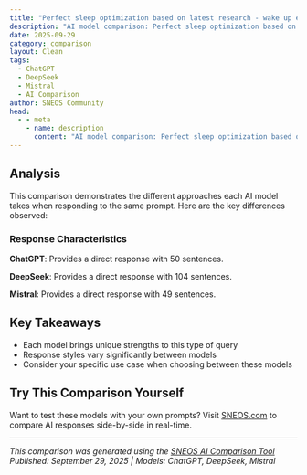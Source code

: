 ```yaml
---
title: "Perfect sleep optimization based on latest research - wake up energized"
description: "AI model comparison: Perfect sleep optimization based on latest research - wake up energized..."
date: 2025-09-29
category: comparison
layout: Clean
tags:
  - ChatGPT
  - DeepSeek
  - Mistral
  - AI Comparison
author: SNEOS Community
head:
  - - meta
    - name: description
      content: "AI model comparison: Perfect sleep optimization based on latest research - wake up energized..."
---
```


<ChatComparison
  title="Perfect sleep optimization based on latest research - wake up energized"
  prompt="Perfect sleep optimization based on latest research - wake up energized"
  :responses='{
    "ChatGPT": "Optimizing your sleep to wake up energized involves adopting habits that enhance sleep quality, duration, and timing based on the latest sleep science. Here\u2019s a comprehensive guide to perfect sleep optimization according to recent research:\n\n### 1. Prioritize Sleep Duration and Consistency\n- **Aim for 7-9 hours:** Most adults need between 7 to 9 hours of sleep per night.\n- **Stick to a consistent schedule:** Go to bed and wake up at the same time every day, even on weekends, to regulate your circadian rhythm.\n\n### 2. Optimize Your Sleep Environment\n- **Keep it cool:** A bedroom temperature around 60-67\u00B0F (15-19\u00B0C) supports better sleep.\n- **Darkness:** Use blackout curtains or eye masks to block light, which suppresses melatonin production.\n- **Quiet:** Use earplugs or white noise machines to minimize noise interruptions.\n- **Comfort:** Invest in a quality mattress and pillows that support your preferred sleeping position.\n\n### 3. Manage Light Exposure\n- **Morning light:** Get 20-30 minutes of natural sunlight exposure soon after waking to strengthen your circadian rhythm.\n- **Limit blue light at night:** Avoid screens (phones, tablets, computers) at least 1 hour before bed or use blue light filters to prevent disruption of melatonin secretion.\n\n### 4. Evening Routine and Pre-Sleep Habits\n- **Wind down with relaxing activities:** Read a book, meditate, or practice gentle yoga.\n- **Avoid stimulants:** Limit caffeine intake after early afternoon and avoid nicotine.\n- **Limit alcohol:** Alcohol may help you fall asleep but disrupts the sleep cycle later in the night.\n- **Eat light:** Avoid heavy meals 2-3 hours before bedtime.\n- **Consider supplements:** Magnesium or melatonin can help if you have difficulty falling asleep, but consult a healthcare provider first.\n\n### 5. Optimize Sleep Cycles\n- **Sleep in multiples of ~90 minutes:** One sleep cycle lasts about 90 minutes. Aim for 4.5, 6, or 7.5 hours (3, 4, or 5 cycles) to wake up feeling refreshed.\n- **Use sleep tracking:** Apps or wearables can help identify your sleep stages and optimize wake-up times aligned with light sleep phases.\n\n### 6. Physical Activity\n- **Regular exercise:** Moderate aerobic exercise during the day improves sleep quality, but avoid vigorous workouts close to bedtime.\n\n### 7. Manage Stress and Mental Health\n- **Mindfulness and meditation:** These techniques reduce anxiety and promote relaxation.\n- **Journaling:** Writing down worries before bed can help clear your mind.\n\n### 8. Consider Chronotype and Individual Differences\n- **Identify your chronotype:** Whether you are a morning lark or night owl, align your schedule to your natural tendencies when possible.\n- **Flexibility:** Some people may feel best with slightly different sleep durations or timing; personal experimentation is key.\n\n### 9. Avoid Napping Late in the Day\n- If you nap, keep it short (20-30 minutes) and before 3 pm to avoid interfering with nighttime sleep.\n\n---\n\n### Sample Optimal Sleep Routine\n\n- **7:00 AM:** Wake up with natural light or gentle alarm.\n- **Morning:** Get 20 minutes of sunlight.\n- **Throughout the day:** Stay hydrated, consume caffeine only before 2 PM, exercise moderately.\n- **7:30 PM:** Light dinner.\n- **8:30 PM:** Turn off bright screens; dim lights.\n- **9:00 PM:** Relax with reading or meditation.\n- **10:00 PM:** Sleep onset aiming for 7.5 hours of sleep, waking up around 5:30 AM.\n\n---\n\n### Additional Tips from Latest Research\n\n- **Temperature control:** Consider cooling your body (e.g., cool shower, cooling mattress pad) as lowering core body temperature facilitates sleep onset.\n- **Gut health:** A healthy microbiome might influence sleep through the gut-brain axis; consider a balanced diet rich in fiber and fermented foods.\n- **Avoid artificial light exposure during night:** Even small light exposure can suppress melatonin.\n- **Limit irregular shift work:** If unavoidable, use strategic light exposure and naps to mitigate circadian disruption.\n\n---\n\nBy combining these evidence-based strategies, you\u2019ll enhance your sleep quality and wake up feeling truly energized. If sleep problems persist, consider consulting a sleep specialist to rule out conditions such as sleep apnea or insomnia.",
    "DeepSeek": "Of course. This is a fantastic goal. \u0022Perfect\u0022 sleep isn\u0027t about a single magic trick; it\u0027s about building a robust, science-backed system that works for your body.\n\nHere is a comprehensive guide to optimizing your sleep based on the latest research, designed to help you wake up feeling genuinely energized.\n\n### The Core Principle: Protect Your Sleep Architecture\n\nThe goal isn\u0027t just \u0022being asleep\u0022 for 8 hours. It\u0027s about maximizing the quality of that time by cycling effectively through the different stages of sleep, especially **Deep Sleep (physical restoration)** and **REM Sleep (mental restoration \u0026 memory consolidation)**. When this architecture is intact, you wake up refreshed.\n\n---\n\n### Phase 1: The Evening Wind-Down (The 2-Hour Pre-Sleep Protocol)\n\nThis is the most critical phase for setting the stage for quality sleep.\n\n**1. Light is Your #1 Lever: Master Your Circadian Rhythm**\nYour brain uses light exposure to set its internal clock. Blue light (from screens) at night is a major disruptor.\n*   **Sunset Simulation:** 2-3 hours before bed, dim the lights in your home. Use lamps instead of overhead lights.\n*   **Blue Light Blocking:** 90 minutes before bed, put on blue-light-blocking glasses. They are one of the most effective, research-backed tools for improving sleep quality and melatonin production.\n*   **Screens:** If you must use a device, enable \u0022Night Shift\u0022 or \u0022Blue Light Filter\u0022 at its warmest setting, and keep it as brief as possible.\n\n**2. Temperature: The Power of the Drop**\nA drop in core body temperature is a key signal for sleep onset.\n*   **Cool Environment:** Aim for a bedroom temperature of **65-68\u00B0F (18-20\u00B0C)**.\n*   **Hot Bath/Shower:** Take a hot bath or shower 1-2 hours before bed. As you leave the warm water, your body rapidly releases heat, mimicking the natural temperature drop and signaling sleep readiness.\n\n**3. Food \u0026 Drink: Fuel for the Night**\n*   **Last Meal:** Finish your last large meal at least 3 hours before bed. A heavy digestive process can disrupt sleep.\n*   **Bedtime Snack (if needed):** If you\u0027re hungry, a small snack rich in tryptophan (precursor to melatonin) and complex carbs can help. Example: a small banana with a tablespoon of almond butter.\n*   **Caffeine \u0026 Alcohol:**\n    *   **Caffeine:** Have your last caffeinated drink at least **8-10 hours before bedtime**. Its half-life is long.\n    *   **Alcohol:** While it can make you feel sleepy, it severely fragments sleep, suppressing REM sleep and causing awakenings later in the night. Avoid it within 3 hours of bed.\n\n**4. Calm the Nervous System**\nTransition from \u0022fight-or-flight\u0022 (sympathetic) to \u0022rest-and-digest\u0022 (parasympathetic) mode.\n*   **Digital Curfew:** Stop work and stressful conversations 60-90 minutes before bed.\n*   **Mindfulness/Meditation:** 10-20 minutes of meditation or deep-breathing exercises (e.g., 4-7-8 breathing) can significantly lower cortisol and calm the mind.\n*   **Gratitude Journaling:** Write down 3 things you\u0027re grateful for. This shifts your mental state to a positive, safe space, reducing anxiety.\n\n---\n\n### Phase 2: During Sleep (Optimizing the Environment)\n\n**1. Total Darkness**\nEven small amounts of light can disrupt melatonin production and sleep cycles.\n*   **Blackout Curtains:** Essential for blocking streetlights and early morning sun.\n*   **Cover Electronics:** Use electrical tape to cover any tiny LED lights from chargers, TVs, etc.\n*   **Sleep Mask:** A comfortable, contoured sleep mask is a great solution.\n\n**2. Silence \u0026 Consistent Sound**\nUnexpected noises can jar you awake or pull you out of deep sleep.\n*   **White Noise or Pink Noise:** Use a machine, app, or fan to create a consistent auditory blanket that masks disruptive sounds. Research suggests pink noise can even enhance deep sleep.\n\n**3. Reserve the Bed for Sleep \u0026 Sex Only**\nStrengthen the powerful association between your bed and sleep.\n*   **No Working in Bed:** Don\u0027t check emails, take calls, or do work from your bed.\n*   **The 20-Minute Rule:** If you can\u0027t fall asleep or wake up and can\u0027t get back to sleep after 20 minutes, get out of bed. Go to another room and do something relaxing in dim light (e.g., read a physical book) until you feel sleepy, then return to bed.\n\n---\n\n### Phase 3: The Morning Wake-Up (Sealing the Cycle)\n\nHow you wake up is as important as how you fall asleep.\n\n**1. Light is Your Lever, Part 2: Stop the Snooze Button**\n*   **Morning Sunshine:** Get 10-15 minutes of bright, natural light as soon as possible after waking. This signals your brain to shut off melatonin and spike cortisol (the healthy, wake-up kind). Go outside or sit by a sunny window.\n*   **Sunrise Alarm Clock:** These clocks gradually fill your room with warm light, simulating a natural sunrise over 30 minutes. This gently coaxes you out of deep sleep and makes waking up far less jarring.\n\n**2. Consistent Wake Time**\nThis is non-negotiable for a stable circadian rhythm.\n*   **Wake up at the same time every day,** even on weekends. A deviation of more than an hour can be like giving yourself jet lag every week (\u0022social jet lag\u0022).\n\n**3. Movement \u0026 Hydration**\n*   **Gentle Movement:** A short walk, some light stretching, or a few sun salutations helps increase body temperature and circulation, solidifying the wake-up signal.\n*   **Hydrate:** Drink a large glass of water. You wake up dehydrated, which contributes to feeling groggy.\n\n---\n\n### Advanced, Research-Backed Optimizations\n\n*   **The Temperature Hack (Revisited):** Consider a cooling mattress pad or weighted blanket designed for temperature regulation if you tend to sleep hot.\n*   **Nutritional Supplements (Consult a Doctor First):**\n    *   **Magnesium Glycinate/Bisglycinate:** Helps calm the nervous system and can improve sleep quality.\n    *   **L-Theanine:** An amino acid found in green tea that promotes relaxation without drowsiness.\n*   **Daytime Exercise:** Regular exercise dramatically improves deep sleep. However, avoid intense workouts too close to bedtime (within 2-3 hours) as they can be overstimulating for some.\n\n### Sample \u0022Perfect Sleep\u0022 Routine\n\n| Time | Action | Science Behind It |\n| :--- | :--- | :--- |\n| **9:00 PM** | Stop work. Dim house lights. | Initiates circadian wind-down. |\n| **9:30 PM** | Put on blue-light-blocking glasses. | Blocks melatonin-suppressing blue light. |\n| **10:00 PM** | Take a warm shower. | Triggers the core temperature drop for sleep. |\n| **10:15 PM** | Read a physical book (in dim light). | Relaxes the mind without digital stimulation. |\n| **10:30 PM** | 5-minute gratitude journal. 10-minute meditation. | Calms the nervous system, reduces anxiety. |\n| **10:45 PM** | In a cool, dark, quiet room. Get into bed. | Optimal sleep environment. |\n| **11:00 PM** | Target sleep time. | Allows for 7-8 hours of sleep. |\n| **6:45 AM** | Sunrise alarm clock begins. | Gently stimulates wakefulness. |\n| **7:00 AM** | Wake up (no snooze!). Drink water. | Consistent circadian rhythm. Rehydrates. |\n| **7:15 AM** | 10 minutes outside in morning sun. | Shuts off melatonin, boosts cortisol for energy. |\n\n**Final Takeaway:** You don\u0027t need to implement everything at once. Start with the most impactful levers: **consistency (wake time), light management (evening and morning), and temperature.** Track how you feel. Building this \u0022sleep system\u0022 is the most powerful investment you can make in your daily energy, mood, and long-term health.",
    "Mistral": "Achieving perfect sleep and waking up energized involves a combination of good sleep hygiene, optimal sleep environment, and understanding your body\u0027s natural rhythms. Here\u0027s a comprehensive guide based on the latest research:\n\n### 1. **Consistent Sleep Schedule**\n- **Regular Bedtime and Wake-Up Time:** Go to bed and wake up at the same time every day, even on weekends. This helps regulate your body\u0027s internal clock.\n- **Circadian Rhythm:** Align your sleep schedule with your natural circadian rhythm. Exposure to natural light during the day and avoiding bright screens before bed can help.\n\n### 2. **Optimal Sleep Environment**\n- **Cool Temperature:** Keep your bedroom cool, ideally between 60-67\u00B0F (15-19\u00B0C).\n- **Dark Room:** Use blackout curtains or a sleep mask to block out light.\n- **Quiet Space:** Use earplugs or a white noise machine to block out disruptive sounds.\n- **Comfortable Bedding:** Invest in a comfortable mattress and pillows that support your sleep position.\n\n### 3. **Pre-Sleep Routine**\n- **Wind Down:** Establish a relaxing bedtime routine, such as reading, taking a warm bath, or practicing relaxation techniques like deep breathing or meditation.\n- **Avoid Screens:** Limit exposure to electronic devices at least an hour before bed. The blue light emitted by screens can interfere with melatonin production.\n- **Avoid Stimulants:** Avoid caffeine, nicotine, and alcohol close to bedtime. Caffeine can stay in your system for up to 8 hours, and alcohol can disrupt sleep quality.\n\n### 4. **Diet and Exercise**\n- **Balanced Diet:** Eat a balanced diet rich in fruits, vegetables, lean proteins, and whole grains. Avoid heavy meals close to bedtime.\n- **Regular Exercise:** Engage in regular physical activity, but avoid intense workouts close to bedtime. Exercise can help you fall asleep faster and enjoy deeper sleep.\n\n### 5. **Sleep Hygiene**\n- **Limit Daytime Naps:** If you must nap, limit it to 20-30 minutes and avoid napping after 3 PM.\n- **Avoid Clock Watching:** If you wake up during the night, avoid looking at the clock. It can increase anxiety and make it harder to fall back asleep.\n- **Use Your Bed for Sleep and Sex Only:** This helps your brain associate your bed with sleep, making it easier to fall asleep.\n\n### 6. **Technology and Tools**\n- **Sleep Trackers:** Use sleep tracking devices or apps to monitor your sleep patterns and identify areas for improvement.\n- **Smart Alarms:** Use smart alarms that wake you up during a light sleep phase, making it easier to wake up feeling refreshed.\n- **Light Therapy:** If you struggle with waking up, consider using a dawn simulator alarm clock that gradually brightens your room to mimic natural sunlight.\n\n### 7. **Mental Health**\n- **Manage Stress:** Practice stress management techniques such as mindfulness, yoga, or cognitive-behavioral therapy (CBT) to reduce anxiety and improve sleep quality.\n- **Positive Thinking:** Focus on positive thoughts before bed to reduce stress and promote relaxation.\n\n### 8. **Supplements and Medications**\n- **Melatonin:** Consider using melatonin supplements to help regulate your sleep-wake cycle, especially if you have trouble falling asleep.\n- **Consult a Professional:** If you have persistent sleep issues, consult a healthcare provider. They may recommend CBT for insomnia (CBT-I) or other treatments.\n\n### 9. **Napping Strategies**\n- **Power Naps:** If you need a nap, opt for a short 20-30 minute power nap. This can boost alertness without interfering with nighttime sleep.\n- **Coffee Nap:** Drink a cup of coffee and then take a 20-minute nap. The caffeine will kick in just as you wake up, providing an extra boost of energy.\n\n### 10. **Personalized Approach**\n- **Understand Your Chronotype:** Identify whether you are a morning lark, night owl, or somewhere in between. Adjust your schedule accordingly to maximize energy levels.\n- **Experiment and Adjust:** Everyone\u0027s sleep needs are unique. Experiment with different strategies to find what works best for you.\n\nBy incorporating these strategies, you can optimize your sleep and wake up feeling energized and refreshed."
  }'
  published-date="16:28"
/>

## Analysis

This comparison demonstrates the different approaches each AI model takes when responding to the same prompt. Here are the key differences observed:

### Response Characteristics

**ChatGPT**: Provides a direct response with 50 sentences. 

**DeepSeek**: Provides a direct response with 104 sentences. 

**Mistral**: Provides a direct response with 49 sentences. 

## Key Takeaways

- Each model brings unique strengths to this type of query
- Response styles vary significantly between models
- Consider your specific use case when choosing between these models

## Try This Comparison Yourself

Want to test these models with your own prompts? Visit [SNEOS.com](https://sneos.com) to compare AI responses side-by-side in real-time.

---

*This comparison was generated using the [SNEOS AI Comparison Tool](https://sneos.com)*
*Published: September 29, 2025 | Models: ChatGPT, DeepSeek, Mistral*
